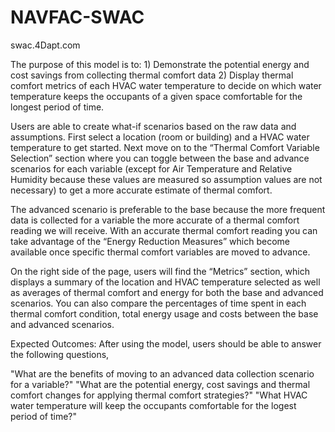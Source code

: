 # NAVFAC-SWAC

swac.4Dapt.com

The purpose of this model is to:
    1) Demonstrate the potential energy and cost savings from collecting thermal comfort data
    2)  Display thermal comfort metrics of each HVAC water temperature to decide on which water temperature keeps the occupants of a given         space comfortable for the longest period of time.

Users are able to create what-if scenarios based on the raw data and assumptions. First select a location (room or building) and a HVAC water temperature to get started. Next move on to the “Thermal Comfort Variable Selection” section where you can toggle between the base and advance scenarios for each variable (except for Air Temperature and Relative Humidity because these values are measured so assumption values are not necessary) to get a more accurate estimate of thermal comfort. 

The advanced scenario is preferable to the base because the more frequent data is collected for a variable the more accurate of a thermal comfort reading we will receive. With an accurate thermal comfort reading you can take advantage of the “Energy Reduction Measures” which become available once specific thermal comfort variables are moved to advance.

On the right side of the page, users will find the “Metrics” section, which displays a summary of the location and HVAC temperature selected as well as averages of thermal comfort and energy for both the base and advanced scenarios. You can also compare the percentages of time spent in each thermal comfort condition, total energy usage and costs between the base and advanced scenarios.

Expected Outcomes:
After using the model, users should be able to answer the following questions,

"What are the benefits of moving to an advanced data collection scenario for a variable?"
"What are the potential energy, cost savings and thermal comfort changes for applying thermal comfort strategies?"
"What HVAC water temperature will keep the occupants comfortable for the logest period of time?"

